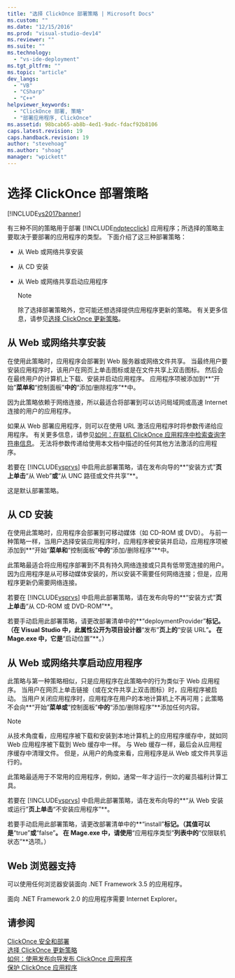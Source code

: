 ```yaml
---
title: "选择 ClickOnce 部署策略 | Microsoft Docs"
ms.custom: ""
ms.date: "12/15/2016"
ms.prod: "visual-studio-dev14"
ms.reviewer: ""
ms.suite: ""
ms.technology: 
  - "vs-ide-deployment"
ms.tgt_pltfrm: ""
ms.topic: "article"
dev_langs: 
  - "VB"
  - "CSharp"
  - "C++"
helpviewer_keywords: 
  - "ClickOnce 部署, 策略"
  - "部署应用程序, ClickOnce"
ms.assetid: 98bcab65-ab8b-4ed1-9adc-fdacf92b8106
caps.latest.revision: 19
caps.handback.revision: 19
author: "stevehoag"
ms.author: "shoag"
manager: "wpickett"
---
```

# 选择 ClickOnce 部署策略
[!INCLUDE[vs2017banner](../code-quality/includes/vs2017banner.md)]

有三种不同的策略用于部署 [!INCLUDE[ndptecclick](../deployment/includes/ndptecclick_md.md)] 应用程序；所选择的策略主要取决于要部署的应用程序的类型。  下面介绍了这三种部署策略：  
  
-   从 Web 或网络共享安装  
  
-   从 CD 安装  
  
-   从 Web 或网络共享启动应用程序  
  
    > [!NOTE]
    >  除了选择部署策略外，您可能还想选择提供应用程序更新的策略。  有关更多信息，请参见[选择 ClickOnce 更新策略](../deployment/choosing-a-clickonce-update-strategy.md)。  
  
## 从 Web 或网络共享安装  
 在使用此策略时，应用程序会部署到 Web 服务器或网络文件共享。  当最终用户要安装应用程序时，该用户在网页上单击图标或是在文件共享上双击图标。  然后会在最终用户的计算机上下载、安装并启动应用程序。  应用程序项被添加到**“开始”**菜单和**“控制面板”**中的**“添加\/删除程序”**中。  
  
 因为此策略依赖于网络连接，所以最适合将部署到可以访问局域网或高速 Internet 连接的用户的应用程序。  
  
 如果从 Web 部署应用程序，则可以在使用 URL 激活应用程序时将参数传递给应用程序。  有关更多信息，请参见[如何：在联机 ClickOnce 应用程序中检索查询字符串信息](../Topic/How%20to:%20Retrieve%20Query%20String%20Information%20in%20an%20Online%20ClickOnce%20Application.md)。  无法将参数传递给使用本文档中描述的任何其他方法激活的应用程序。  
  
 若要在 [!INCLUDE[vsprvs](../code-quality/includes/vsprvs_md.md)] 中启用此部署策略，请在发布向导的**“安装方式”**页上单击**“从 Web”**或**“从 UNC 路径或文件共享”**。  
  
 这是默认部署策略。  
  
## 从 CD 安装  
 在使用此策略时，应用程序会部署到可移动媒体（如 CD\-ROM 或 DVD）。  与前一种策略一样，当用户选择安装应用程序时，应用程序被安装并启动，应用程序项被添加到**“开始”**菜单和**“控制面板”**中的**“添加\/删除程序”**中。  
  
 此策略最适合将应用程序部署到不具有持久网络连接或只具有低带宽连接的用户。  因为应用程序是从可移动媒体安装的，所以安装不需要任何网络连接；但是，应用程序更新仍需要网络连接。  
  
 若要在 [!INCLUDE[vsprvs](../code-quality/includes/vsprvs_md.md)] 中启用此部署策略，请在发布向导的**“安装方式”**页上单击**“从 CD\-ROM 或 DVD\-ROM”**。  
  
 若要手动启用此部署策略，请更改部署清单中的**“deploymentProvider”**标记。（在 Visual Studio 中，此属性公开为项目设计器**“发布”**页上的**“安装 URL”**。  在 Mage.exe 中，它是**“启动位置”**。）  
  
## 从 Web 或网络共享启动应用程序  
 此策略与第一种策略相似，只是应用程序在此策略中的行为类似于 Web 应用程序。  当用户在网页上单击链接（或在文件共享上双击图标）时，应用程序被启动。  当用户关闭应用程序时，应用程序在用户的本地计算机上不再可用；此策略不会向**“开始”**菜单或**“控制面板”**中的**“添加\/删除程序”**添加任何内容。  
  
> [!NOTE]
>  从技术角度看，应用程序被下载和安装到本地计算机上的应用程序缓存中，就如同 Web 应用程序被下载到 Web 缓存中一样。  与 Web 缓存一样，最后会从应用程序缓存中清理文件。  但是，从用户的角度来看，应用程序是从 Web 或文件共享运行的。  
  
 此策略最适用于不常用的应用程序，例如，通常一年才运行一次的雇员福利计算工具。  
  
 若要在 [!INCLUDE[vsprvs](../code-quality/includes/vsprvs_md.md)] 中启用此部署策略，请在发布向导的**“从 Web 安装或运行”**页上单击**“不安装应用程序”**。  
  
 若要手动启用此部署策略，请更改部署清单中的**“install”**标记。（其值可以是**“true”**或**“false”**。  在 Mage.exe 中，请使用**“应用程序类型”**列表中的**“仅限联机状态”**选项。）  
  
## Web 浏览器支持  
 可以使用任何浏览器安装面向 .NET Framework 3.5 的应用程序。  
  
 面向 .NET Framework 2.0 的应用程序需要 Internet Explorer。  
  
## 请参阅  
 [ClickOnce 安全和部署](../deployment/clickonce-security-and-deployment.md)   
 [选择 ClickOnce 更新策略](../deployment/choosing-a-clickonce-update-strategy.md)   
 [如何：使用发布向导发布 ClickOnce 应用程序](../Topic/How%20to:%20Publish%20a%20ClickOnce%20Application%20using%20the%20Publish%20Wizard.md)   
 [保护 ClickOnce 应用程序](../deployment/securing-clickonce-applications.md)